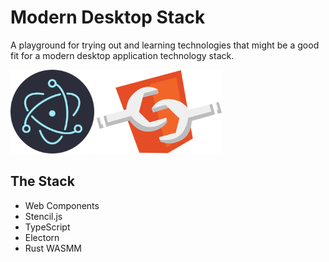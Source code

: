 # Modern Desktop Stack
A playground for trying out and learning technologies that might be a good fit for a modern desktop application technology stack.

![Electron](./images/electron-logo.png)
![Web Components](./images/web-components-logo.png)

## The Stack
- Web Components
- Stencil.js
- TypeScript
- Electorn
- Rust WASMM